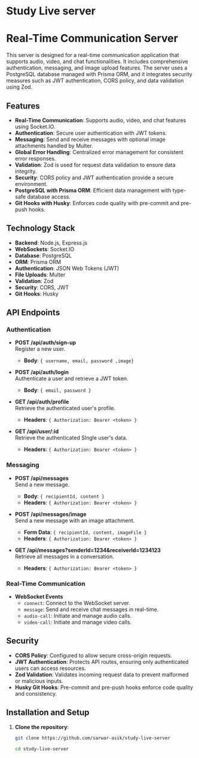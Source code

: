 # Study Live server

# Real-Time Communication Server

This server is designed for a real-time communication application that supports audio, video, and chat functionalities. It includes comprehensive authentication, messaging, and image upload features. The server uses a PostgreSQL database managed with Prisma ORM, and it integrates security measures such as JWT authentication, CORS policy, and data validation using Zod.

## Features

- **Real-Time Communication**: Supports audio, video, and chat features using Socket.IO.
- **Authentication**: Secure user authentication with JWT tokens.
- **Messaging**: Send and receive messages with optional image attachments handled by Multer.
- **Global Error Handling**: Centralized error management for consistent error responses.
- **Validation**: Zod is used for request data validation to ensure data integrity.
- **Security**: CORS policy and JWT authentication provide a secure environment.
- **PostgreSQL with Prisma ORM**: Efficient data management with type-safe database access.
- **Git Hooks with Husky**: Enforces code quality with pre-commit and pre-push hooks.

## Technology Stack

- **Backend**: Node.js, Express.js
- **WebSockets**: Socket.IO
- **Database**: PostgreSQL
- **ORM**: Prisma ORM
- **Authentication**: JSON Web Tokens (JWT)
- **File Uploads**: Multer
- **Validation**: Zod
- **Security**: CORS, JWT
- **Git Hooks**: Husky

## API Endpoints

### Authentication

- **POST /api/auth/sign-up**  
  Register a new user.

  - **Body**: `{ username, email, password ,image}`

- **POST /api/auth/login**  
  Authenticate a user and retrieve a JWT token.

  - **Body**: `{ email, password }`

- **GET /api/auth/profile**  
  Retrieve the authenticated user's profile.

  - **Headers**: `{ Authorization: Bearer <token> }`

- **GET /api/user/:id**  
    Retrieve the authenticated SIngle user's data.
  - **Headers**: `{ Authorization: Bearer <token> }`

### Messaging

- **POST /api/messages**  
  Send a new message.

  - **Body**: `{ recipientId, content }`
  - **Headers**: `{ Authorization: Bearer <token> }`

- **POST /api/messages/image**  
  Send a new message with an image attachment.

  - **Form Data**: `{ recipientId, content, imageFile }`
  - **Headers**: `{ Authorization: Bearer <token> }`

- **GET /api/messages?senderId=1234&receiverId=1234123**  
  Retrieve all messages in a conversation.
  - **Headers**: `{ Authorization: Bearer <token> }`

### Real-Time Communication

- **WebSocket Events**
  - `connect`: Connect to the WebSocket server.
  - `message`: Send and receive chat messages in real-time.
  - `audio-call`: Initiate and manage audio calls.
  - `video-call`: Initiate and manage video calls.

## Security

- **CORS Policy**: Configured to allow secure cross-origin requests.
- **JWT Authentication**: Protects API routes, ensuring only authenticated users can access resources.
- **Zod Validation**: Validates incoming request data to prevent malformed or malicious inputs.
- **Husky Git Hooks**: Pre-commit and pre-push hooks enforce code quality and consistency.

## Installation and Setup

1. **Clone the repository**:
   ```bash
   git clone https://github.com/sarwar-asik/study-live-server

   cd study-live-server
   ```
